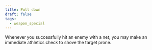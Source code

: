 ```yaml
---
title: Pull down
draft: false
tags:
  - weapon_special
---
```

Whenever you successfully hit an enemy with a net, you may make an immediate athletics check to shove the target prone.